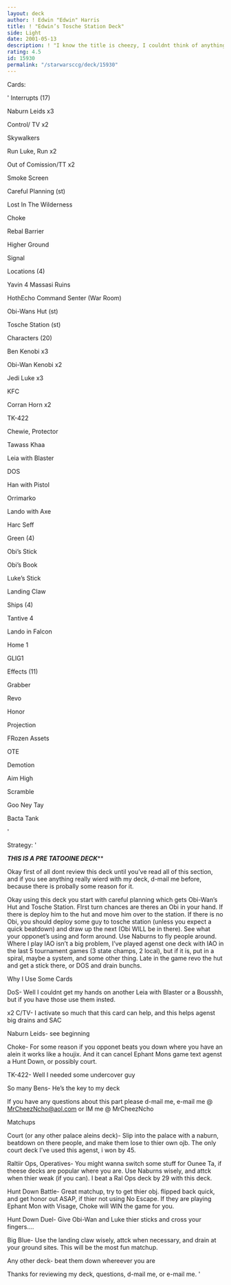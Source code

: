 ```yaml
---
layout: deck
author: ! Edwin "Edwin" Harris
title: ! "Edwin’s Tosche Station Deck"
side: Light
date: 2001-05-13
description: ! "I know the title is cheezy, I couldnt think of anything else. BTW This deck gets crazy activation."
rating: 4.5
id: 15930
permalink: "/starwarsccg/deck/15930"
---
```

Cards: 

' 
Interrupts (17)

Naburn Leids x3

Control/ TV x2

Skywalkers

Run Luke, Run x2

Out of Comission/TT x2

Smoke Screen

Careful Planning (st)

Lost In The Wilderness

Choke

Rebal Barrier

Higher Ground

Signal


Locations (4)

Yavin 4 Massasi Ruins

HothEcho Command Senter (War Room)

Obi-Wans Hut (st)

Tosche Station (st)


Characters (20)

Ben Kenobi x3

Obi-Wan Kenobi x2

Jedi Luke x3

KFC

Corran Horn x2

TK-422

Chewie, Protector

Tawass Khaa

Leia with Blaster

DOS

Han with Pistol

Orrimarko

Lando with Axe

Harc Seff


Green (4)

Obi’s Stick

Obi’s Book

Luke’s Stick

Landing Claw


Ships (4)

Tantive 4

Lando in Falcon

Home 1 

GLIG1


Effects (11)

Grabber

Revo

Honor

Projection

FRozen Assets

OTE

Demotion

Aim High

Scramble

Goo Ney Tay

Bacta Tank

'

Strategy: '

*****THIS IS A PRE TATOOINE DECK*******


Okay first of all dont review this deck until you’ve read all of this section, and if you see anything really wierd with my deck, d-mail me before, because there is probally some reason for it. 


Okay using this deck you start with careful planning which gets Obi-Wan’s Hut and Tosche Station. FIrst turn chances are theres an Obi in your hand. If there is deploy him to the hut and move him over to the station. If there is no Obi, you should deploy some guy to tosche station (unless you expect a quick beatdown) and draw up the next (Obi WILL be in there). See what your opponet’s using and form around. Use Naburns to fly people around. Where I play IAO isn’t a big problem, I’ve played agenst one deck with IAO in the last 5 tournament games (3 state champs, 2 local), but if it is, put in a spiral, maybe a system, and some other thing. Late in the game revo the hut and get a stick there, or DOS and drain bunchs.


Why I Use Some Cards


DoS- Well I couldnt get my hands on another Leia with Blaster or a Bousshh, but if you have those use them insted.


x2 C/TV- I activate so much that this card can help, and this helps agenst big drains and SAC


Naburn Leids- see beginning 


Choke- For some reason if you opponet beats you down where you have an alein it works like a houjix. And it can cancel Ephant Mons game text agenst a Hunt Down, or possibly court.


TK-422- Well I needed some undercover guy


So many Bens- He’s the key to my deck


If you have any questions about this part please d-mail me, e-mail me @ MrCheezNcho@aol.com or IM me @ MrCheezNcho




Matchups



Court (or any other palace aleins deck)- Slip into the palace with a naburn, beatdown on there people, and make them lose to thier own ojb. The only court deck I’ve used this agenst, i won by 45.


Raltiir Ops, Operatives- You might wanna switch some stuff for Ounee Ta, if theese decks are popular where you are. Use Naburns wisely, and attck when thier weak (if you can). I beat a Ral Ops deck by 29 with this deck.


Hunt Down Battle- Great matchup, try to get thier obj. flipped back quick, and get honor out ASAP, if thier not using No Escape. If they are playing Ephant Mon with Visage, Choke will WIN the game for you.


Hunt Down Duel- Give Obi-Wan and Luke thier sticks and cross your fingers....


Big Blue- Use the landing claw wisely, attck when necessary, and drain at your ground sites. This will be the most fun matchup.


Any other deck- beat them down whereever you are



Thanks for reviewing my deck, questions, d-mail me, or e-mail me.  '
